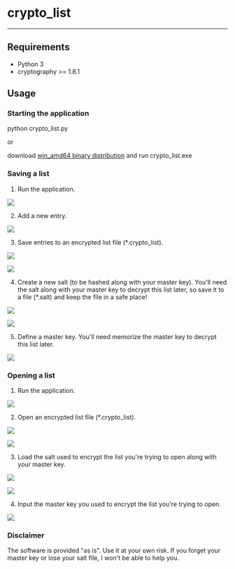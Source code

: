 # crypto_list
---

## Requirements

- Python 3
- cryptography >= 1.8.1

## Usage

### Starting the application

python crypto_list.py

or

download [win_amd64 binary distribution](http://www.pedroboechat.com/downloads/crypto_list.zip) and run crypto_list.exe

### Saving a list

1. Run the application.

![](http://www.pedroboechat.com/images/crypto-list-1.png)


2. Add a new entry.

![](http://www.pedroboechat.com/images/crypto-list-2.png)


3. Save entries to an encrypted list file (\*.crypto_list).

![](http://www.pedroboechat.com/images/crypto-list-3.png)

![](http://www.pedroboechat.com/images/crypto-list-4(2).png)


4. Create a new salt (to be hashed along with your master key). You'll need the salt along with your master key to decrypt this list later, so save it to a file (\*.salt) and keep the file in a safe place!

![](http://www.pedroboechat.com/images/crypto-list-5.png)

![](http://www.pedroboechat.com/images/crypto-list-6.png)


5. Define a master key. You'll need memorize the master key to decrypt this list later.

![](http://www.pedroboechat.com/images/crypto-list-7.png)


### Opening a list

1. Run the application.

![](http://www.pedroboechat.com/images/crypto-list-1.png)


2. Open an encrypted list file (\*.crypto_list).

![](http://www.pedroboechat.com/images/crypto-list-8.png)

![](http://www.pedroboechat.com/images/crypto-list-9.png)


3. Load the salt used to encrypt the list you're trying to open along with your master key.

![](http://www.pedroboechat.com/images/crypto-list-10.png)

![](http://www.pedroboechat.com/images/crypto-list-11.png)


4. Input the master key you used to encrypt the list you're trying to open.

![](http://www.pedroboechat.com/images/crypto-list-12.png)


### Disclaimer

The software is provided "as is". Use it at your own risk. If you forget your master key or lose your salt file, I won't be able to help you.
